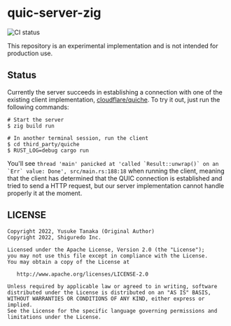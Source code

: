 # quic-server-zig

![CI status](https://github.com/shiguredo/quic-server-zig/actions/workflows/ci.yml/badge.svg)

This repository is an experimental implementation and is not intended for production use.

## Status

Currently the server succeeds in establishing a connection with one of the existing client implementation, [cloudflare/quiche]. To try it out, just run the following commands:

```shell
# Start the server
$ zig build run

# In another terminal session, run the client
$ cd third_party/quiche
$ RUST_LOG=debug cargo run
```

You'll see ``thread 'main' panicked at 'called `Result::unwrap()` on an `Err` value: Done', src/main.rs:188:18`` when running the client, meaning that the client has determined that the QUIC connection is established and tried to send a HTTP request, but our server implementation cannot handle properly it at the moment.

[cloudflare/quiche]: https://github.com/cloudflare/quiche

## LICENSE


```
Copyright 2022, Yusuke Tanaka (Original Author)
Copyright 2022, Shiguredo Inc.

Licensed under the Apache License, Version 2.0 (the "License");
you may not use this file except in compliance with the License.
You may obtain a copy of the License at

   http://www.apache.org/licenses/LICENSE-2.0

Unless required by applicable law or agreed to in writing, software
distributed under the License is distributed on an "AS IS" BASIS,
WITHOUT WARRANTIES OR CONDITIONS OF ANY KIND, either express or implied.
See the License for the specific language governing permissions and
limitations under the License.
```
